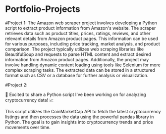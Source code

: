 # Portfolio-Projects
#Project 1:
The Amazon web scraper project involves developing a Python script to extract product information from Amazon's website. The scraper retrieves data such as product titles, prices, ratings, reviews, and other relevant details from Amazon product pages. This information can be used for various purposes, including price tracking, market analysis, and product comparison. The project typically utilizes web scraping libraries like BeautifulSoup and requests to parse HTML content and extract desired information from Amazon product pages. Additionally, the project may involve handling dynamic content loading using tools like Selenium for more complex scraping tasks. The extracted data can be stored in a structured format such as CSV or a database for further analysis or visualization.

#Project 2:

🚀 Excited to share a Python script I've been working on for analyzing cryptocurrency data! 📈

This script utilizes the CoinMarketCap API to fetch the latest cryptocurrency listings and then processes the data using the powerful pandas library in Python. The goal is to gain insights into cryptocurrency trends and price movements over time.
